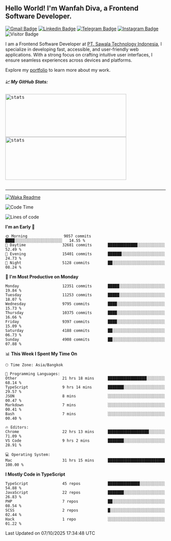## Hello World! I'm Wanfah Diva, a Frontend Software Developer.

[![Gmail Badge](https://img.shields.io/badge/-Gmail-white?style=plastic&logo=Gmail&link=mailto:aditputrafirmansyah@gmail.com)](mailto:wanfahdivaa@gmail.com)
[![Linkedin Badge](https://img.shields.io/badge/-LinkedIn-blue?style=plastic&logo=Linkedin&link=https://www.linkedin.com/in/aditputrafirmansyah/)](https://www.linkedin.com/in/wanfahdiva/)
[![Telegram Badge](https://img.shields.io/badge/-Telegram-blue?style=plastic&logo=telegram&link=https://t.me/Adithya_13)](https://t.me/wanfahdiva)
[![Instagram Badge](https://img.shields.io/badge/-Instagram-white?style=plastic&logo=instagram&link=https://www.instagram.com/adithya_firmansyahputra/)](https://www.instagram.com/wnfhdva/)
![Visitor Badge](https://visitor-badge.laobi.icu/badge?page_id=wanfahdiva.wanfahdiva)

<p>
I am a Frontend Software Developer at <a href="https://sawala.tech" target="_blank">PT. Sawala Technology Indonesia</a>, I specialize in developing fast, accessible, and user-friendly web applications. With a strong focus on crafting intuitive user interfaces, I ensure seamless experiences across devices and platforms.

Explore my <a href="http://wanfahdiva-com.vercel.app/" target="_blank">portfolio</a> to learn more about my work.
</p>

<h5 align="left">
  
📈 **My GitHub Stats:**

</h5>

<div align="left">
<kbd>
  <img height="135em" width="380em" alt="stats" src="https://github-readme-stats-salesp07.vercel.app/api?username=wanfahdiva&count_private=true&show_icons=true&theme=react&rank_icon=github&border_radius=10&hide_title=true"></kbd>
</kbd>
<kbd>
    <img height="135em" width="380em" alt="stats" src="https://github-readme-activity-graph.vercel.app/graph?username=wanfahdiva&theme=react&hide_title=true"></kbd>
</div>

<br />

---

[![Waka Readme](https://github.com/wanfahdiva/wanfahdiva/actions/workflows/waka.yml/badge.svg)](https://github.com/wanfahdiva/wanfahdiva/actions/workflows/waka.yml)

<!--START_SECTION:waka-->
![Code Time](http://img.shields.io/badge/Code%20Time-2%2C595%20hrs%2025%20mins-blue)

![Lines of code](https://img.shields.io/badge/From%20Hello%20World%20I%27ve%20Written-22.7%20million%20lines%20of%20code-blue)

**I'm an Early 🐤** 

```text
🌞 Morning                9057 commits        ████░░░░░░░░░░░░░░░░░░░░░   14.55 % 
🌆 Daytime                32681 commits       █████████████░░░░░░░░░░░░   52.49 % 
🌃 Evening                15401 commits       ██████░░░░░░░░░░░░░░░░░░░   24.73 % 
🌙 Night                  5128 commits        ██░░░░░░░░░░░░░░░░░░░░░░░   08.24 % 
```
📅 **I'm Most Productive on Monday** 

```text
Monday                   12351 commits       █████░░░░░░░░░░░░░░░░░░░░   19.84 % 
Tuesday                  11253 commits       █████░░░░░░░░░░░░░░░░░░░░   18.07 % 
Wednesday                9795 commits        ████░░░░░░░░░░░░░░░░░░░░░   15.73 % 
Thursday                 10375 commits       ████░░░░░░░░░░░░░░░░░░░░░   16.66 % 
Friday                   9397 commits        ████░░░░░░░░░░░░░░░░░░░░░   15.09 % 
Saturday                 4188 commits        ██░░░░░░░░░░░░░░░░░░░░░░░   06.73 % 
Sunday                   4908 commits        ██░░░░░░░░░░░░░░░░░░░░░░░   07.88 % 
```


📊 **This Week I Spent My Time On** 

```text
🕑︎ Time Zone: Asia/Bangkok

💬 Programming Languages: 
Other                    21 hrs 18 mins      █████████████████░░░░░░░░   68.14 % 
TypeScript               9 hrs 14 mins       ███████░░░░░░░░░░░░░░░░░░   29.57 % 
JSON                     8 mins              ░░░░░░░░░░░░░░░░░░░░░░░░░   00.47 % 
Markdown                 7 mins              ░░░░░░░░░░░░░░░░░░░░░░░░░   00.41 % 
Bash                     7 mins              ░░░░░░░░░░░░░░░░░░░░░░░░░   00.40 % 

🔥 Editors: 
Chrome                   22 hrs 13 mins      ██████████████████░░░░░░░   71.09 % 
VS Code                  9 hrs 2 mins        ███████░░░░░░░░░░░░░░░░░░   28.91 % 

💻 Operating System: 
Mac                      31 hrs 15 mins      █████████████████████████   100.00 % 
```

**I Mostly Code in TypeScript** 

```text
TypeScript               45 repos            ██████████████░░░░░░░░░░░   54.88 % 
JavaScript               22 repos            ███████░░░░░░░░░░░░░░░░░░   26.83 % 
PHP                      7 repos             ██░░░░░░░░░░░░░░░░░░░░░░░   08.54 % 
SCSS                     2 repos             █░░░░░░░░░░░░░░░░░░░░░░░░   02.44 % 
Hack                     1 repo              ░░░░░░░░░░░░░░░░░░░░░░░░░   01.22 % 
```




 Last Updated on 07/10/2025 17:34:48 UTC
<!--END_SECTION:waka-->
